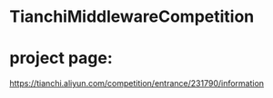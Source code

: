 # TianchiMiddlewareCompetition

# project page:

https://tianchi.aliyun.com/competition/entrance/231790/information